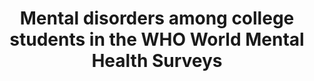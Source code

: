 --- 
abstract: '' 
authors: 
 - S O'Neill
 -  RP Auerbach
 -  J Alonso
 -  WG Axinn
 -  P Cuijpers
 -  admin
 -  ...
doi: '' 
featured: false 
publication: '*Psychological Medicine*, 95' 
publication_short: '' 
publishDate: '2016-01-01' 
title: 'Mental disorders among college students in the WHO World Mental Health Surveys' 
url_code: '' 
url_dataset: '' 
url_pdf: '' 
url_poster: '' 
url_project: '' 
url_slides: '' 
url_source: '' 
url_video: '' 
---